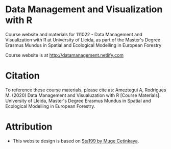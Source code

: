 # Data Management and Visualization with R
Course website and materials for 111022 - Data Management and Visualization with R at University of Lleida, as part of the Master's Degree Erasmus Mundus in Spatial and Ecological Modelling in European Forestry 

Course website is at http://datamanagement.netlify.com

# Citation
To reference these course materials, please cite as:
Ameztegui A, Rodrigues M. (2020) Data Management and Visualuzation with R [Course Materials]. University of Lleida, Master's Degree Erasmus Mundus in Spatial and Ecological Modelling in European Forestry.

# Attribution

- This website design is based on [Sta199 by Muge Cetinkaya](http://www2.stat.duke.edu/courses/Spring18/Sta199/).


